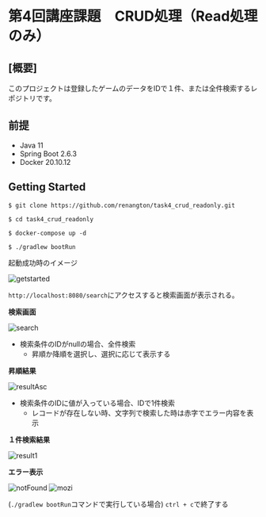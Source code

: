 # 第4回講座課題　CRUD処理（Read処理のみ）
## [概要]
このプロジェクトは登録したゲームのデータをIDで１件、または全件検索するレポジトリです。

## 前提
- Java 11
- Spring Boot 2.6.3
- Docker 20.10.12

## Getting Started
`$ git clone https://github.com/renangton/task4_crud_readonly.git`

`$ cd task4_crud_readonly`

`$ docker-compose up -d`

`$ ./gradlew bootRun`

起動成功時のイメージ

![getstarted](https://user-images.githubusercontent.com/97335620/153619014-0054ad9e-09ac-43fd-9816-72a1ad8732a1.png)

`http://localhost:8080/search`にアクセスすると検索画面が表示される。

**検索画面**

![search](https://user-images.githubusercontent.com/97335620/152984071-326d70b5-4499-47f4-aa76-6abc54749dfa.png)

- 検索条件のIDがnullの場合、全件検索
  - 昇順か降順を選択し、選択に応じて表示する

**昇順結果**

![resultAsc](https://user-images.githubusercontent.com/97335620/152984515-1244b1d0-8a30-4672-9f36-6d02dcdb835d.png)

- 検索条件のIDに値が入っている場合、IDで1件検索
  - レコードが存在しない時、文字列で検索した時は赤字でエラー内容を表示

**１件検索結果**

![result1](https://user-images.githubusercontent.com/97335620/152984825-d66513ef-234f-4c86-8b0a-39ca4b7a943f.png)

**エラー表示**

![notFound](https://user-images.githubusercontent.com/97335620/152984880-c6e31dc8-2d4f-4589-801e-37c2601d173d.png)
![mozi](https://user-images.githubusercontent.com/97335620/152984885-2d9af1d0-f0fa-4d83-b7cb-ef02f22759ab.png)

(`./gradlew bootRun`コマンドで実行している場合) `ctrl + c`で終了する